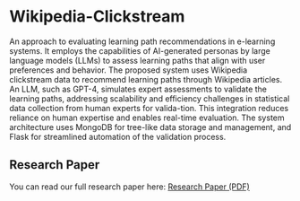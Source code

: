 # Wikipedia-Clickstream
An approach to evaluating learning path recommendations in e-learning systems. It employs the capabilities of AI-generated personas by large language models (LLMs) to assess learning paths that align with user preferences and behavior. The proposed system uses Wikipedia clickstream data to recommend learning paths through Wikipedia articles. An LLM, such as GPT-4, simulates expert assessments to validate the learning paths, addressing scalability and efficiency challenges in statistical data collection from human experts for valida-tion. This integration reduces reliance on human expertise and enables real-time evaluation. The system architecture uses MongoDB for tree-like data storage and management, and Flask for streamlined automation of the validation process.

## Research Paper

You can read our full research paper here: [Research Paper (PDF)](https://drive.google.com/file/d/1Y_RFgdGl6d6NmE95ljcBVtPlMb6CXjhE/view?usp=sharing)


